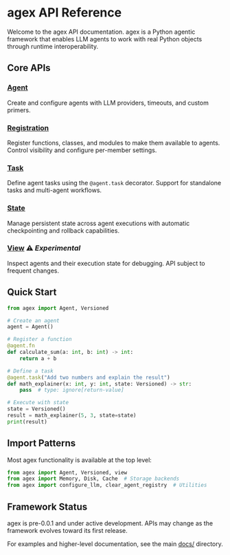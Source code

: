 # agex API Reference

Welcome to the agex API documentation. agex is a Python agentic framework that enables LLM agents to work with real Python objects through runtime interoperability.

## Core APIs

### [Agent](agent.md)
Create and configure agents with LLM providers, timeouts, and custom primers.

### [Registration](registration.md) 
Register functions, classes, and modules to make them available to agents. Control visibility and configure per-member settings.

### [Task](task.md)
Define agent tasks using the `@agent.task` decorator. Support for standalone tasks and multi-agent workflows.

### [State](state.md)
Manage persistent state across agent executions with automatic checkpointing and rollback capabilities.

### [View](view.md) ⚠️ *Experimental*
Inspect agents and their execution state for debugging. API subject to frequent changes.

## Quick Start

```python
from agex import Agent, Versioned

# Create an agent
agent = Agent()

# Register a function
@agent.fn
def calculate_sum(a: int, b: int) -> int:
    return a + b

# Define a task
@agent.task("Add two numbers and explain the result")
def math_explainer(x: int, y: int, state: Versioned) -> str:
    pass  # type: ignore[return-value]

# Execute with state
state = Versioned()
result = math_explainer(5, 3, state=state)
print(result)
```

## Import Patterns

Most agex functionality is available at the top level:

```python
from agex import Agent, Versioned, view
from agex import Memory, Disk, Cache  # Storage backends
from agex import configure_llm, clear_agent_registry  # Utilities
```

## Framework Status

agex is pre-0.0.1 and under active development. APIs may change as the framework evolves toward its first release.

For examples and higher-level documentation, see the main [docs/](../) directory. 